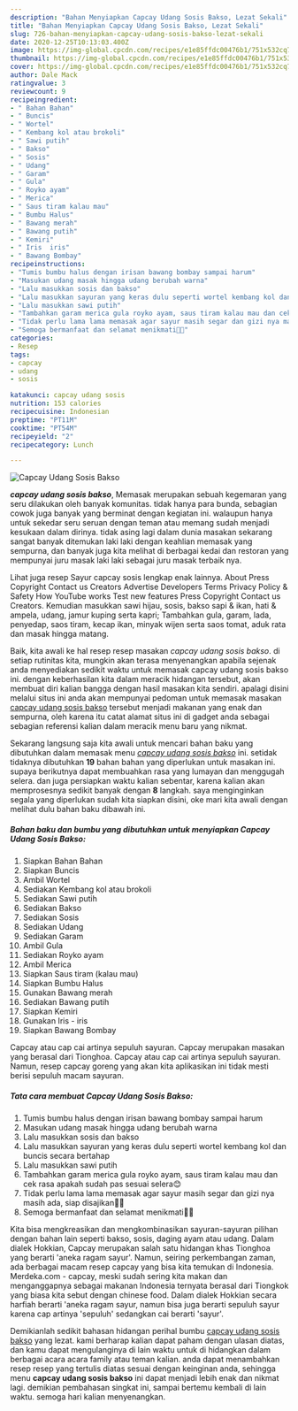 ```yaml
---
description: "Bahan Menyiapkan Capcay Udang Sosis Bakso, Lezat Sekali"
title: "Bahan Menyiapkan Capcay Udang Sosis Bakso, Lezat Sekali"
slug: 726-bahan-menyiapkan-capcay-udang-sosis-bakso-lezat-sekali
date: 2020-12-25T10:13:03.400Z
image: https://img-global.cpcdn.com/recipes/e1e85ffdc00476b1/751x532cq70/capcay-udang-sosis-bakso-foto-resep-utama.jpg
thumbnail: https://img-global.cpcdn.com/recipes/e1e85ffdc00476b1/751x532cq70/capcay-udang-sosis-bakso-foto-resep-utama.jpg
cover: https://img-global.cpcdn.com/recipes/e1e85ffdc00476b1/751x532cq70/capcay-udang-sosis-bakso-foto-resep-utama.jpg
author: Dale Mack
ratingvalue: 3
reviewcount: 9
recipeingredient:
- " Bahan Bahan"
- " Buncis"
- " Wortel"
- " Kembang kol atau brokoli"
- " Sawi putih"
- " Bakso"
- " Sosis"
- " Udang"
- " Garam"
- " Gula"
- " Royko ayam"
- " Merica"
- " Saus tiram kalau mau"
- " Bumbu Halus"
- " Bawang merah"
- " Bawang putih"
- " Kemiri"
- " Iris  iris"
- " Bawang Bombay"
recipeinstructions:
- "Tumis bumbu halus dengan irisan bawang bombay sampai harum"
- "Masukan udang masak hingga udang berubah warna"
- "Lalu masukkan sosis dan bakso"
- "Lalu masukkan sayuran yang keras dulu seperti wortel kembang kol dan buncis secara bertahap"
- "Lalu masukkan sawi putih"
- "Tambahkan garam merica gula royko ayam, saus tiram kalau mau dan cek rasa apakah sudah pas sesuai selera😊"
- "Tidak perlu lama lama memasak agar sayur masih segar dan gizi nya masih ada, siap disajikan👍🏻"
- "Semoga bermanfaat dan selamat menikmati🙏🏻"
categories:
- Resep
tags:
- capcay
- udang
- sosis

katakunci: capcay udang sosis 
nutrition: 153 calories
recipecuisine: Indonesian
preptime: "PT11M"
cooktime: "PT54M"
recipeyield: "2"
recipecategory: Lunch

---
```



![Capcay Udang Sosis Bakso](https://img-global.cpcdn.com/recipes/e1e85ffdc00476b1/751x532cq70/capcay-udang-sosis-bakso-foto-resep-utama.jpg)

<b><i>capcay udang sosis bakso</i></b>, Memasak merupakan sebuah kegemaran yang seru dilakukan oleh banyak komunitas. tidak hanya para bunda, sebagian cowok juga banyak yang berminat dengan kegiatan ini. walaupun hanya untuk sekedar seru seruan dengan teman atau memang sudah menjadi kesukaan dalam dirinya. tidak asing lagi dalam dunia masakan sekarang sangat banyak ditemukan laki laki dengan keahlian memasak yang sempurna, dan banyak juga kita melihat di berbagai kedai dan restoran yang mempunyai juru masak laki laki sebagai juru masak terbaik nya.

Lihat juga resep Sayur capcay sosis lengkap enak lainnya. About Press Copyright Contact us Creators Advertise Developers Terms Privacy Policy &amp; Safety How YouTube works Test new features Press Copyright Contact us Creators. Kemudian masukkan sawi hijau, sosis, bakso sapi &amp; ikan, hati &amp; ampela, udang, jamur kuping serta kapri; Tambahkan gula, garam, lada, penyedap, saos tiram, kecap ikan, minyak wijen serta saos tomat, aduk rata dan masak hingga matang.

Baik, kita awali ke hal resep resep masakan <i>capcay udang sosis bakso</i>. di setiap rutinitas kita, mungkin akan terasa menyenangkan apabila sejenak anda menyediakan sedikit waktu untuk memasak capcay udang sosis bakso ini. dengan keberhasilan kita dalam meracik hidangan tersebut, akan membuat diri kalian bangga dengan hasil masakan kita sendiri. apalagi disini melalui situs ini anda akan mempunyai pedoman untuk memasak masakan <u>capcay udang sosis bakso</u> tersebut menjadi makanan yang enak dan sempurna, oleh karena itu catat alamat situs ini di gadget anda sebagai sebagian referensi kalian dalam meracik menu baru yang nikmat.


Sekarang langsung saja kita awali untuk mencari bahan baku yang dibutuhkan dalam memasak menu <u><i>capcay udang sosis bakso</i></u> ini. setidak tidaknya dibutuhkan <b>19</b> bahan bahan yang diperlukan untuk masakan ini. supaya berikutnya dapat membuahkan rasa yang lumayan dan menggugah selera. dan juga persiapkan waktu kalian sebentar, karena kalian akan memprosesnya sedikit banyak dengan <b>8</b> langkah. saya menginginkan segala yang diperlukan sudah kita siapkan disini, oke mari kita awali dengan melihat dulu bahan baku dibawah ini.

<!--inarticleads1-->

##### Bahan baku dan bumbu yang dibutuhkan untuk menyiapkan Capcay Udang Sosis Bakso:

1. Siapkan  Bahan Bahan
1. Siapkan  Buncis
1. Ambil  Wortel
1. Sediakan  Kembang kol atau brokoli
1. Sediakan  Sawi putih
1. Sediakan  Bakso
1. Sediakan  Sosis
1. Sediakan  Udang
1. Sediakan  Garam
1. Ambil  Gula
1. Sediakan  Royko ayam
1. Ambil  Merica
1. Siapkan  Saus tiram (kalau mau)
1. Siapkan  Bumbu Halus
1. Gunakan  Bawang merah
1. Sediakan  Bawang putih
1. Siapkan  Kemiri
1. Gunakan  Iris - iris
1. Siapkan  Bawang Bombay


Capcay atau cap cai artinya sepuluh sayuran. Capcay merupakan masakan yang berasal dari Tionghoa. Capcay atau cap cai artinya sepuluh sayuran. Namun, resep capcay goreng yang akan kita aplikasikan ini tidak mesti berisi sepuluh macam sayuran. 

<!--inarticleads2-->

##### Tata cara membuat Capcay Udang Sosis Bakso:

1. Tumis bumbu halus dengan irisan bawang bombay sampai harum
1. Masukan udang masak hingga udang berubah warna
1. Lalu masukkan sosis dan bakso
1. Lalu masukkan sayuran yang keras dulu seperti wortel kembang kol dan buncis secara bertahap
1. Lalu masukkan sawi putih
1. Tambahkan garam merica gula royko ayam, saus tiram kalau mau dan cek rasa apakah sudah pas sesuai selera😊
1. Tidak perlu lama lama memasak agar sayur masih segar dan gizi nya masih ada, siap disajikan👍🏻
1. Semoga bermanfaat dan selamat menikmati🙏🏻


Kita bisa mengkreasikan dan mengkombinasikan sayuran-sayuran pilihan dengan bahan lain seperti bakso, sosis, daging ayam atau udang. Dalam dialek Hokkian, Capcay merupakan salah satu hidangan khas Tionghoa yang berarti &#39;aneka ragam sayur&#39;. Namun, seiring perkembangan zaman, ada berbagai macam resep capcay yang bisa kita temukan di Indonesia. Merdeka.com - capcay, meski sudah sering kita makan dan menganggapnya sebagai makanan Indonesia ternyata berasal dari Tiongkok yang biasa kita sebut dengan chinese food. Dalam dialek Hokkian secara harfiah berarti &#39;aneka ragam sayur, namun bisa juga berarti sepuluh sayur karena cap artinya &#39;sepuluh&#39; sedangkan cai berarti &#39;sayur&#39;. 

Demikianlah sedikit bahasan hidangan perihal bumbu <u>capcay udang sosis bakso</u> yang lezat. kami berharap kalian dapat paham dengan ulasan diatas, dan kamu dapat mengulanginya di lain waktu untuk di hidangkan dalam berbagai acara acara family atau teman kalian. anda dapat menambahkan resep resep yang tertulis diatas sesuai dengan keinginan anda, sehingga menu <b>capcay udang sosis bakso</b> ini dapat menjadi lebih enak dan nikmat lagi. demikian pembahasan singkat ini, sampai bertemu kembali di lain waktu. semoga hari kalian menyenangkan.
